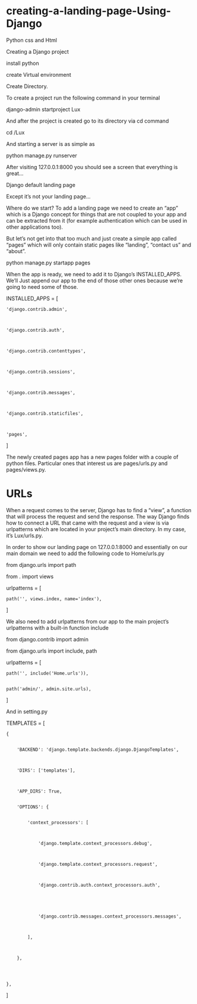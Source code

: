 # creating-a-landing-page-Using-Django
Python css and Html 

Creating a Django project


 install python 

create Virtual environment

Create Directory.



To create a project run the following command in your terminal

django-admin startproject Lux



And after the project is created go to its directory via cd command




cd /Lux



And starting a server is as simple as



python manage.py runserver



After visiting 127.0.0.1:8000 you should see a screen that everything is great…



Django default landing page



Except it’s not your landing page…





Where do we start?
To add a landing page we need to create an “app” which is a Django concept for things that are not coupled to your app and can be extracted from it (for example authentication which can be used in other applications too).

But let’s not get into that too much and just create a simple app called “pages” which will only contain static pages like “landing”, “contact us” and “about”.




python manage.py startapp pages




When the app is ready, we need to add it to Django’s INSTALLED_APPS. We’ll Just append our app to the end of those other ones because we’re going to need some of those.






INSTALLED_APPS = [



    'django.contrib.admin',
    
    
    
    'django.contrib.auth',
    
    
    
    'django.contrib.contenttypes',
    
    
    
    'django.contrib.sessions',
    
    
    
    'django.contrib.messages',
    
    
    
    'django.contrib.staticfiles',
    
    
    
    'pages',
    
    
    
]








The newly created pages app has a new pages folder with a couple of python files. Particular ones that interest us are pages/urls.py and pages/views.py.

# URLs
When a request comes to the server, Django has to find a “view”, a function that will process the request and send the response. The way Django finds how to connect a URL that came with the request and a view is via urlpatterns which are located in your project’s main directory. In my case, it’s Lux/urls.py.

In order to show our landing page on 127.0.0.1:8000 and essentially on our main domain we need to add the following code to Home/urls.py



from django.urls import path


from . import views



urlpatterns = [


	path('', views.index, name='index'),
	
	
	
]


We also need to add urlpatterns from our app to the main project’s urlpatterns with a built-in function include

from django.contrib import admin


from django.urls import include, path



urlpatterns = [


    path('', include('Home.urls')),
    
    
    path('admin/', admin.site.urls),
    
    
]



And in setting.py 

TEMPLATES = [



    {
    
    
        'BACKEND': 'django.template.backends.django.DjangoTemplates',
	
	
	
        'DIRS': ['templates'],
	
	
	
        'APP_DIRS': True,
	
	
        'OPTIONS': {
	
	
            'context_processors': [
	    
	    
	    
                'django.template.context_processors.debug',
		
		
		
                'django.template.context_processors.request',
		
		
		
                'django.contrib.auth.context_processors.auth',
		
		
		
		
		
                'django.contrib.messages.context_processors.messages',
		
		
		
            ],
	    
	    
	    
        },
	
	
	
	
    },
    
    
    
    
]
